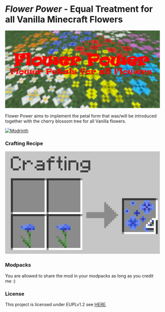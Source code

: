 # *Flower Power* - Equal Treatment for all Vanilla Minecraft Flowers

![](.github/docs/repository-open-graph-template.png)

Flower Power aims to implement the petal form that was/will be introduced together with the cherry blossom tree for all Vanilla flowers.

[![Modrinth](https://img.shields.io/modrinth/game-versions/xVBqQudh?logo=modrinth&color=darkgreen&label=Download%20from%20Modrinth&style=for-the-badge)](https://modrinth.com/mod/flower-power)

### Crafting Recipe

![](.github/docs/crafting_recipe.png)

### Modpacks

You are allowed to share the mod in your modpacks as long as you credit me :)

### License

This project is licensed under EUPLv1.2 see [HERE](./LICENSE).
